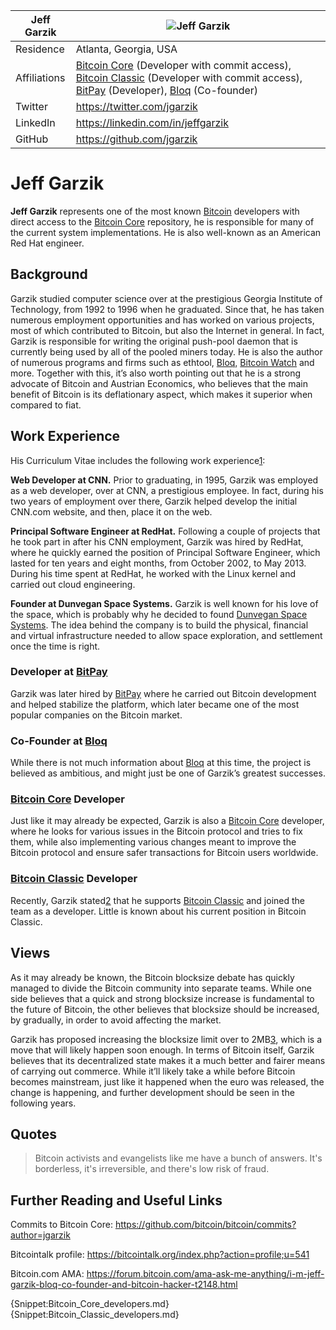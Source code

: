 | Jeff Garzik | ![Jeff Garzik](https://coine.rs/Images/Uploaded/20160202_3cb92_infobox.jpg) |
| ----------- | --------------------------------------------------------------------------- |
| Residence | Atlanta, Georgia, USA |
| Affiliations | [Bitcoin Core](Bitcoin_Core.md) (Developer with commit access), [Bitcoin Classic](Bitcoin_Classic.md) (Developer with commit access), [BitPay](BitPay.md) (Developer), [Bloq](Bloq.md) (Co-founder)|
| Twitter | https://twitter.com/jgarzik |
| LinkedIn | https://linkedin.com/in/jeffgarzik |
| GitHub | https://github.com/jgarzik |

# Jeff Garzik

**Jeff Garzik** represents one of the most known [Bitcoin](Bitcoin.md) developers with direct access to the [Bitcoin Core](Bitcoin_Core.md) repository, he is responsible for many of the current system implementations. He is also well-known as an American Red Hat engineer.

## Background

Garzik studied computer science over at the prestigious Georgia Institute of Technology, from 1992 to 1996 when he graduated. Since that, he has taken numerous employment opportunities and has worked on various projects, most of which contributed to Bitcoin, but also the Internet in general. In fact, Garzik is responsible for writing the original push-pool daemon that is currently being used by all of the pooled miners today. He is also the author of numerous programs and firms such as ethtool, [Bloq](Bloq.md), [Bitcoin Watch](Bitcoin_Watch.md) and more. Together with this, it’s also worth pointing out that he is a strong advocate of Bitcoin and Austrian Economics, who believes that the main benefit of Bitcoin is its deflationary aspect, which makes it superior when compared to fiat.

## Work Experience

His Curriculum Vitae includes the following work experience[1]:

**Web Developer at CNN.** Prior to graduating, in 1995, Garzik was employed as a web developer, over at CNN, a prestigious employee. In fact, during his two years of employment over there, Garzik helped develop the initial CNN.com website, and then, place it on the web.

**Principal Software Engineer at RedHat.** Following a couple of projects that he took part in after his CNN employment, Garzik was hired by RedHat, where he quickly earned the position of Principal Software Engineer, which lasted for ten years and eight months, from October 2002, to May 2013. During his time spent at RedHat, he worked with the Linux kernel and carried out cloud engineering.

**Founder at Dunvegan Space Systems.** Garzik is well known for his love of the space, which is probably why he decided to found [Dunvegan Space Systems](http://dss.co). The idea behind the company is to build the physical, financial and virtual infrastructure needed to allow space exploration, and settlement once the time is right.

### Developer at [BitPay](BitPay.md)

Garzik was later hired by [BitPay](BitPay.md) where he carried out Bitcoin development and helped stabilize the platform, which later became one of the most popular companies on the Bitcoin market.

### Co-Founder at [Bloq](Bloq.md)

While there is not much information about [Bloq](Bloq.md) at this time, the project is believed as ambitious, and might just be one of Garzik’s greatest successes.

### [Bitcoin Core](Bitcoin_Core.md) Developer

Just like it may already be expected, Garzik is also a [Bitcoin Core](Bitcoin_Core.md) developer, where he looks for various issues in the Bitcoin protocol and tries to fix them, while also implementing various changes meant to improve the Bitcoin protocol and ensure safer transactions for Bitcoin users worldwide.

### [Bitcoin Classic](Bitcoin_Classic.md) Developer

Recently, Garzik stated[2] that he supports [Bitcoin Classic](Bitcoin_Classic.md) and joined the team as a developer. Little is known about his current position in Bitcoin Classic.

## Views

As it may already be known, the Bitcoin blocksize debate has quickly managed to divide the Bitcoin community into separate teams. While one side believes that a quick and strong blocksize increase is fundamental to the future of Bitcoin, the other believes that blocksize should be increased, by gradually, in order to avoid affecting the market. 

Garzik has proposed increasing the blocksize limit over to 2MB[3], which is a move that will likely happen soon enough. In terms of Bitcoin itself, Garzik believes that its decentralized state makes it a much better and fairer means of carrying out commerce. While it’ll likely take a while before Bitcoin becomes mainstream, just like it happened when the euro was released, the change is happening, and further development should be seen in the following years.

## Quotes

> Bitcoin activists and evangelists like me have a bunch of answers. It's borderless, it's irreversible, and there's low risk of fraud.

## Further Reading and Useful Links

Commits to Bitcoin Core: https://github.com/bitcoin/bitcoin/commits?author=jgarzik

Bitcointalk profile: https://bitcointalk.org/index.php?action=profile;u=541

Bitcoin.com AMA: https://forum.bitcoin.com/ama-ask-me-anything/i-m-jeff-garzik-bloq-co-founder-and-bitcoin-hacker-t2148.html

{Snippet:Bitcoin_Core_developers.md}
{Snippet:Bitcoin_Classic_developers.md}

[1]: https://www.linkedin.com/in/jeffgarzik
[2]: https://twitter.com/jgarzik/status/687352747465830400
[3]: http://www.coindesk.com/jeff-garzik-submits-proposal-to-double-bitcoin-block-size-limit/